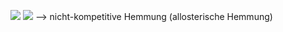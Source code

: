 ![](Pasted%20image%2020250505181329.png)
![](Pasted%20image%2020250505181339.png)
--> nicht-kompetitive Hemmung (allosterische Hemmung)